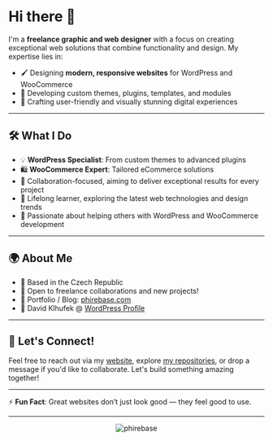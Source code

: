 <!--
**phirebase/phirebase** is a ✨ _special_ ✨ repository because its `README.md` (this file) appears on your GitHub profile.
-->

# Hi there 👋

I'm a **freelance graphic and web designer** with a focus on creating exceptional web solutions that combine functionality and design. My expertise lies in:

- 🖌️ Designing **modern, responsive websites** for WordPress and WooCommerce
- 🔧 Developing custom themes, plugins, templates, and modules
- 🚀 Crafting user-friendly and visually stunning digital experiences

---

## 🛠️ What I Do

- 💡 **WordPress Specialist**: From custom themes to advanced plugins
- 🛍️ **WooCommerce Expert**: Tailored eCommerce solutions
- 🤝 Collaboration-focused, aiming to deliver exceptional results for every project
- 🌱 Lifelong learner, exploring the latest web technologies and design trends
- 💬 Passionate about helping others with WordPress and WooCommerce development

---

## 🌍 About Me

- 📍 Based in the Czech Republic
- 💼 Open to freelance collaborations and new projects!
- 🔗 Portfolio / Blog: [phirebase.com](https://phirebase.com/)
- 📜 David Klhufek @ [WordPress Profile](https://profiles.wordpress.org/brtak/)

---
<!--
## 📊 GitHub Stats
<p><img height=200 width=450 align="center" src="https://github-readme-streak-stats.herokuapp.com?user=phirebase&theme=dark&hide_border=true&date_format=j%20M%5B%20Y%5D&card_height=200&card_widtth=450" />  <img height=200 width=330 align="center" src="https://github-readme-stats.vercel.app/api/top-langs?username=phirebase&layout=compact&theme=dark&hide_border=true&card_height=200&card_widtth=330&langs_count=6" /></p>

---
-->

## 🤝 Let's Connect!

Feel free to reach out via my [website](https://phirebase.com/), explore [my repositories](https://github.com/phirebase?tab=repositories), or drop a message if you'd like to collaborate. Let's build something amazing together!

---

⚡ **Fun Fact**: Great websites don’t just look good — they feel good to use.

---

<p align="center"> <img src="https://komarev.com/ghpvc/?username=phirebase&label=Profile%20views&color=0e75b6&style=flat" alt="phirebase" /> </p>
